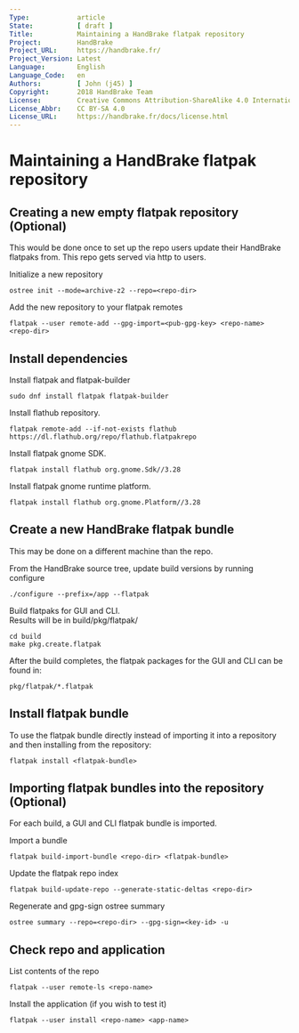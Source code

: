 ```yaml
---
Type:            article
State:           [ draft ]
Title:           Maintaining a HandBrake flatpak repository
Project:         HandBrake
Project_URL:     https://handbrake.fr/
Project_Version: Latest
Language:        English
Language_Code:   en
Authors:         [ John (j45) ]
Copyright:       2018 HandBrake Team
License:         Creative Commons Attribution-ShareAlike 4.0 International
License_Abbr:    CC BY-SA 4.0
License_URL:     https://handbrake.fr/docs/license.html
---
```


Maintaining a HandBrake flatpak repository
==========================================

## Creating a new empty flatpak repository (Optional)
This would be done once to set up the repo users update their HandBrake flatpaks from. This repo gets served via http to users.

Initialize a new repository  

    ostree init --mode=archive-z2 --repo=<repo-dir>

Add the new repository to your flatpak remotes  

    flatpak --user remote-add --gpg-import=<pub-gpg-key> <repo-name> <repo-dir>

## Install dependencies
Install flatpak and flatpak-builder

    sudo dnf install flatpak flatpak-builder

Install flathub repository.

    flatpak remote-add --if-not-exists flathub https://dl.flathub.org/repo/flathub.flatpakrepo

Install flatpak gnome SDK.

    flatpak install flathub org.gnome.Sdk//3.28

Install flatpak gnome runtime platform.

    flatpak install flathub org.gnome.Platform//3.28

## Create a new HandBrake flatpak bundle
This may be done on a different machine than the repo.

From the HandBrake source tree, update build versions by running configure  

    ./configure --prefix=/app --flatpak

Build flatpaks for GUI and CLI.  
Results will be in build/pkg/flatpak/  

    cd build
    make pkg.create.flatpak

After the build completes, the flatpak packages for the GUI and CLI can be found in:

    pkg/flatpak/*.flatpak

## Install flatpak bundle
To use the flatpak bundle directly instead of importing it into a repository and then installing from the repository:

    flatpak install <flatpak-bundle>

## Importing flatpak bundles into the repository (Optional)
For each build, a GUI and CLI flatpak bundle is imported.

Import a bundle  

    flatpak build-import-bundle <repo-dir> <flatpak-bundle>

Update the flatpak repo index  

    flatpak build-update-repo --generate-static-deltas <repo-dir>

Regenerate and gpg-sign ostree summary  

    ostree summary --repo=<repo-dir> --gpg-sign=<key-id> -u

## Check repo and application
List contents of the repo  

    flatpak --user remote-ls <repo-name>

Install the application (if you wish to test it)  

    flatpak --user install <repo-name> <app-name>
